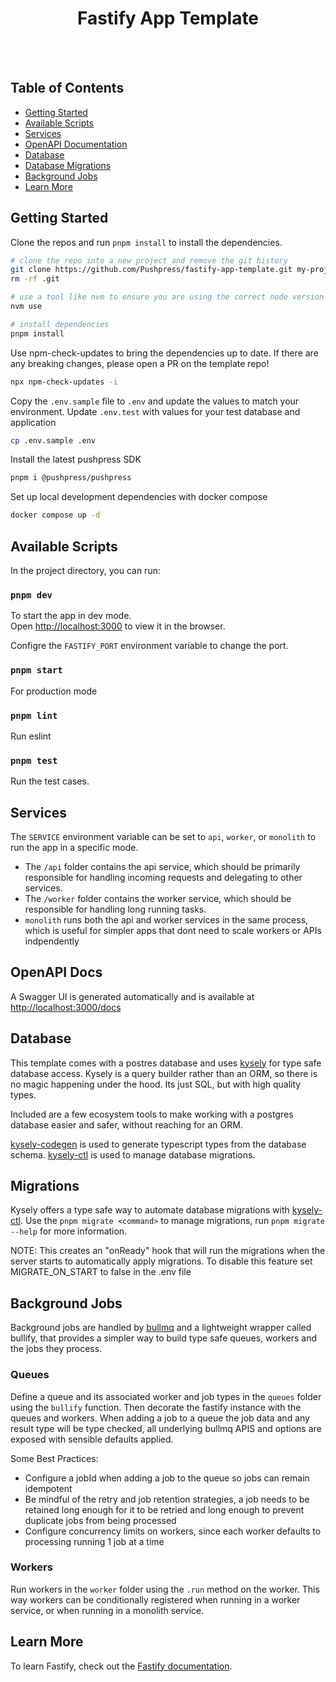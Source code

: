 <div align="center">
    <h1>Fastify App Template</h1>
</div>

<br /><br />

## Table of Contents

- [Getting Started](#getting-started)
- [Available Scripts](#available-scripts)
- [Services](#services)
- [OpenAPI Documentation](#openapi-docs)
- [Database](#database)
- [Database Migrations](#database-migrations)
- [Background Jobs](#background-jobs)
- [Learn More](#learn-more)

## Getting Started

Clone the repos and run `pnpm install` to install the dependencies.

```bash
# clone the repo into a new project and remove the git history
git clone https://github.com/Pushpress/fastify-app-template.git my-project
rm -rf .git
```

```bash
# use a tool like nvm to ensure you are using the correct node version
nvm use
```

```bash
# install dependencies
pnpm install
```

Use npm-check-updates to bring the dependencies up to date. If there are any breaking changes, please open a PR on the template repo!

```bash
npx npm-check-updates -i
```

Copy the `.env.sample` file to `.env` and update the values to match your environment. Update `.env.test` with values for your test database and application

```bash
cp .env.sample .env
```

Install the latest pushpress SDK

```bash
pnpm i @pushpress/pushpress
```

Set up local development dependencies with docker compose

```bash
docker compose up -d
```

## Available Scripts

In the project directory, you can run:

### `pnpm dev`

To start the app in dev mode.\
Open [http://localhost:3000](http://localhost:3000) to view it in the browser.

Configre the `FASTIFY_PORT` environment variable to change the port.

### `pnpm start`

For production mode

### `pnpm lint`

Run eslint

### `pnpm test`

Run the test cases.

## Services

The `SERVICE` environment variable can be set to `api`, `worker`, or `monolith` to run the app in a specific mode.

- The `/api` folder contains the api service, which should be primarily responsible for handling incoming requests and delegating to other services.
- The `/worker` folder contains the worker service, which should be responsible for handling long running tasks.
- `monolith` runs both the api and worker services in the same process, which is useful for simpler apps that dont need to scale workers or APIs indpendently

## OpenAPI Docs

A Swagger UI is generated automatically and is available at [http://localhost:3000/docs](http://localhost:3000/docs)

## Database

This template comes with a postres database and uses [kysely](https://kysely.dev/) for type safe database access. Kysely is a query builder rather than an ORM, so there is no magic happening under the hood. Its just SQL, but with high quality types.

Included are a few ecosystem tools to make working with a postgres database easier and safer, without reaching for an ORM.

[kysely-codegen](https://github.com/kysely-org/kysely-codegen) is used to generate typescript types from the database schema.
[kysely-ctl](https://github.com/kysely-org/kysely-ctl) is used to manage database migrations.

## Migrations

Kysely offers a type safe way to automate database migrations with [kysely-ctl](https://github.com/kysely-org/kysely-ctl). Use the `pnpm migrate <command>` to manage migrations, run `pnpm migrate --help` for more information.

NOTE: This creates an "onReady" hook that will run the migrations when the server starts to automatically apply migrations. To disable this feature set MIGRATE_ON_START to false in the .env file

## Background Jobs

Background jobs are handled by [bullmq](https://github.com/taskforcesh/bullmq) and a lightweight wrapper called bullify, that provides a simpler way to build type safe queues, workers and the jobs they process.

### Queues

Define a queue and its associated worker and job types in the `queues` folder using the `bullify` function. Then decorate the fastify instance with the queues and workers. When adding a job to a queue the job data and any result type will be type checked, all underlying bullmq APIS and options are exposed with sensible defaults applied.

Some Best Practices:

- Configure a jobId when adding a job to the queue so jobs can remain idempotent
- Be mindful of the retry and job retention strategies, a job needs to be retained long enough for it to be retried and long enough to prevent duplicate jobs from being processed
- Configure concurrency limits on workers, since each worker defaults to processing running 1 job at a time

### Workers

Run workers in the `worker` folder using the `.run` method on the worker. This way workers can be conditionally registered when running in a worker service, or when running in a monolith service.

## Learn More

To learn Fastify, check out the [Fastify documentation](https://fastify.dev/docs/latest/).
